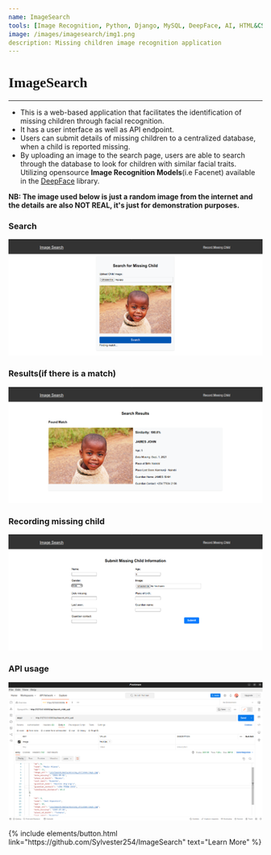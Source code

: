 ```yaml
---
name: ImageSearch
tools: [Image Recognition, Python, Django, MySQL, DeepFace, AI, HTML&CSS]
image: /images/imagesearch/img1.png
description: Missing children image recognition application
---
```


<h1 style="font-family: Georgia;">ImageSearch</h1>

---
- This is a web-based application that facilitates the identification of missing children through facial recognition.
- It has a user interface as well as API endpoint.
- Users can submit details of missing children to a centralized database, when a child is reported missing. 
- By uploading an image to the search page, users are able to search through the database to look for children with similar facial traits. Utilizing opensource **Image Recognition Models**(i.e Facenet) available in the [DeepFace](https://github.com/serengil/deepface) library.

**NB: The image used below is just a random image from the internet and the details are also NOT REAL, it's just for demonstration purposes.**

### Search

![preview](/images/imagesearch/img2.png)

### Results(if there is a match)
![preview](/images/imagesearch/img3.png)

### Recording missing child
![preview](/images/imagesearch/img4.png)

### API usage
![preview](/images/imagesearch/img5.png)

<p class="text-center">
{% include elements/button.html link="https://github.com/Sylvester254/ImageSearch" text="Learn More" %}
</p>